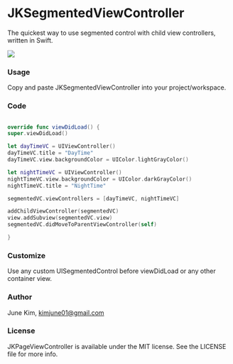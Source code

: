 JKSegmentedViewController
=================

The quickest way to use segmented control with child view controllers, written in Swift.

![](http://i.imgur.com/ZDAq2bZ.gifv)

### Usage

Copy and paste JKSegmentedViewController into your project/workspace.

### Code
``` swift

override func viewDidLoad() {
super.viewDidLoad()

let dayTimeVC = UIViewController()
dayTimeVC.title = "DayTime"
dayTimeVC.view.backgroundColor = UIColor.lightGrayColor()

let nightTimeVC = UIViewController()
nightTimeVC.view.backgroundColor = UIColor.darkGrayColor()
nightTimeVC.title = "NightTime"

segmentedVC.viewControllers = [dayTimeVC, nightTimeVC]

addChildViewController(segmentedVC)
view.addSubview(segmentedVC.view)
segmentedVC.didMoveToParentViewController(self)

}
```

### Customize
Use any custom UISegmentedControl before viewDidLoad or any other container view.

### Author

June Kim, kimjune01@gmail.com

### License

JKPageViewController is available under the MIT license. See the LICENSE file for more info.

